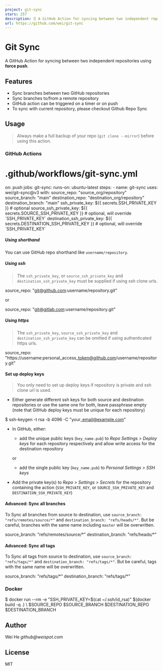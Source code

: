 ```yaml
---
project: git-sync
stars: 257
description: 🔃 A GitHub Action for syncing between two independent repositories using force push
url: https://github.com/wei/git-sync
---
```


Git Sync
========

A GitHub Action for syncing between two independent repositories using **force push**.

Features
--------

-   Sync branches between two GitHub repositories
-   Sync branches to/from a remote repository
-   GitHub action can be triggered on a timer or on push
-   To sync with current repository, please checkout Github Repo Sync

Usage
-----

> Always make a full backup of your repo (`git clone --mirror`) before using this action.

### GitHub Actions

# .github/workflows/git-sync.yml

on: push
jobs:
  git-sync:
    runs-on: ubuntu-latest
    steps:
      - name: git-sync
        uses: wei/git-sync@v3
        with:
          source\_repo: "source\_org/repository"
          source\_branch: "main"
          destination\_repo: "destination\_org/repository"
          destination\_branch: "main"
          ssh\_private\_key: ${{ secrets.SSH\_PRIVATE\_KEY }} # optional
          source\_ssh\_private\_key: ${{ secrets.SOURCE\_SSH\_PRIVATE\_KEY }} # optional, will override \`SSH\_PRIVATE\_KEY\`
          destination\_ssh\_private\_key: ${{ secrets.DESTINATION\_SSH\_PRIVATE\_KEY }} # optional, will override \`SSH\_PRIVATE\_KEY\`

##### Using shorthand

You can use GitHub repo shorthand like `username/repository`.

##### Using ssh

> The `ssh_private_key`, or `source_ssh_private_key` and `destination_ssh_private_key` must be supplied if using ssh clone urls.

source\_repo: "git@github.com:username/repository.git"

or

source\_repo: "git@gitlab.com:username/repository.git"

##### Using https

> The `ssh_private_key`, `source_ssh_private_key` and `destination_ssh_private_key` can be omitted if using authenticated https urls.

source\_repo: "https://username:personal\_access\_token@github.com/username/repository.git"

#### Set up deploy keys

> You only need to set up deploy keys if repository is private and ssh clone url is used.

-   Either generate different ssh keys for both source and destination repositories or use the same one for both, leave passphrase empty (note that GitHub deploy keys must be unique for each repository)

$ ssh-keygen -t rsa -b 4096 -C "your\_email@example.com"

-   In GitHub, either:
    
    -   add the unique public keys (`key_name.pub`) to _Repo Settings > Deploy keys_ for each repository respectively and allow write access for the destination repository
    
    or
    
    -   add the single public key (`key_name.pub`) to _Personal Settings > SSH keys_
-   Add the private key(s) to _Repo > Settings > Secrets_ for the repository containing the action (`SSH_PRIVATE_KEY`, or `SOURCE_SSH_PRIVATE_KEY` and `DESTINATION_SSH_PRIVATE_KEY`)
    

#### Advanced: Sync all branches

To Sync all branches from source to destination, use `source_branch: "refs/remotes/source/*"` and `destination_branch: "refs/heads/*"`. But be careful, branches with the same name including `master` will be overwritten.

source\_branch: "refs/remotes/source/\*"
destination\_branch: "refs/heads/\*"

#### Advanced: Sync all tags

To Sync all tags from source to destination, use `source_branch: "refs/tags/*"` and `destination_branch: "refs/tags/*"`. But be careful, tags with the same name will be overwritten.

source\_branch: "refs/tags/\*"
destination\_branch: "refs/tags/\*"

### Docker

$ docker run --rm -e "SSH\_PRIVATE\_KEY=$(cat ~/.ssh/id\_rsa)" $(docker build -q .) \\
  $SOURCE\_REPO $SOURCE\_BRANCH $DESTINATION\_REPO $DESTINATION\_BRANCH

Author
------

Wei He _github@weispot.com_

License
-------

MIT
